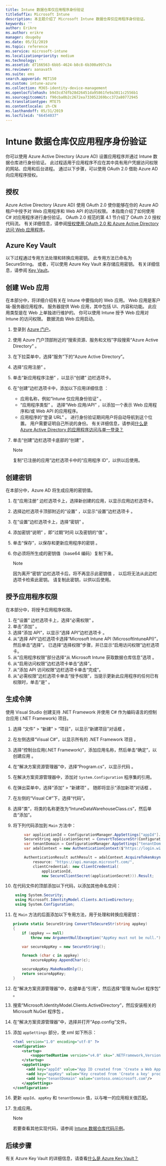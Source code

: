 ```yaml
---
title: Intune 数据仓库仅应用程序身份验证
titleSuffix: Microsoft Intune
description: 本主题介绍了 Microsoft Intune 数据仓库仅应用程序身份验证。
keywords: ''
author: Erikre
ms.author: erikre
manager: dougeby
ms.date: 05/31/2019
ms.topic: reference
ms.service: microsoft-intune
ms.localizationpriority: medium
ms.technology: ''
ms.assetid: d7166563-6bb5-4624-b8c8-6b300a997c3a
ms.reviewer: aanavath
ms.suite: ems
search.appverid: MET150
ms.custom: intune-azure
ms.collection: M365-identity-device-management
ms.openlocfilehash: b9d3cd7dfb28d26451da95861fe9a3011c2556b1
ms.sourcegitcommit: f90cba0b2c2672ea733052269bcc372a80772945
ms.translationtype: MTE75
ms.contentlocale: zh-CN
ms.lasthandoff: 05/31/2019
ms.locfileid: "66454037"
---
```

# <a name="intune-data-warehouse-application-only-authentication"></a>Intune 数据仓库仅应用程序身份验证

你可以使用 Azure Active Directory (Azure AD) 设置应用程序并通过 Intune 数据仓库进行身份验证。 此过程适用于应用程序不应在其中具有用户凭据访问权限的网站、应用和后台进程。 通过以下步骤，可以使用 OAuth 2.0 借助 Azure AD 向应用程序授权。

## <a name="authorization"></a>授权

Azure Active Directory (Azure AD) 使用 OAuth 2.0 使你能够在你的  Azure  AD  租户中授予对  Web  应用程序和  Web  API  的访问权限。 本指南介绍了如何使用 C# 对应用程序进行身份验证。 OAuth 2.0 规范的第 4.1 节介绍了 OAuth 2.0 授权代码流。 有关详细信息，请参阅[授权使用 OAuth 2.0 和 Azure Active Directory 访问 Web 应用程序](https://docs.microsoft.com/azure/active-directory/develop/active-directory-protocols-oauth-code)。


## <a name="azure-keyvault"></a>Azure Key Vault

以下过程通过专用方法处理和转换应用密钥。 此专用方法已命名为 SecureString。 或者，可以使用 Azure Key Vault 来存储应用密钥。 有关详细信息，请参阅 [Key Vault](https://azure.microsoft.com/services/key-vault/)。

## <a name="create-a-web-app"></a>创建 Web 应用

在本部分中，将详细介绍有关在 Intune 中要指向的 Web 应用。 Web 应用是客户端-服务器应用程序。 服务器提供 Web 应用，其中包括 UI、内容和功能。 此应用类型是在 Web 上单独进行维护的。 你可以使用 Intune 授予 Web 应用对 Intune 的访问权限。 数据流由 Web 应用启动。 

1.  登录到 [Azure 门户](https://portal.azure.com)。
2.  使用 Azure 门户顶部附近的“搜索资源、服务和文档”字段搜索“Azure Active Directory”   。
3.  在下拉菜单中，选择“服务”下的“Azure Active Directory”。  
4.  选择“应用注册”  。
5.  单击“新应用程序注册”  ，以显示“创建”  边栏选项卡。
6.  在“创建”边栏选项卡中，添加以下应用详细信息  ：

    - 应用名称，例如“Intune 仅应用身份验证”  。
    - “应用程序类型”  。 选择“Web 应用/API”  ，以添加一个表示 Web 应用程序和/或 Web API 的应用程序。
    - 应用程序的“登录 URL”  。 进行身份验证期间用户将自动导航到这个位置。 用户需要证明自己所说的身份。 有关详细信息，请参阅[什么是 Azure Active Directory 的应用程序访问与单一登录？](https://docs.microsoft.com/azure/active-directory/active-directory-appssoaccess-whatis)

7.  单击“创建”边栏选项卡底部的“创建”   。

    >[!NOTE] 
    > 复制“已注册的应用”边栏选项卡中的“应用程序 ID”，以供以后使用。  

## <a name="create-a-key"></a>创建密钥

在本部分中，Azure AD 将生成应用的密钥值。

1.  在“应用注册”  边栏选项卡上，选择新创建的应用，以显示应用边栏选项卡。
2.  选择边栏选项卡顶部附近的“设置”  ，以显示“设置”边栏选项卡  。
3.  在“设置”边栏选项卡上，选择“密钥”   。
4.  添加密钥“说明”  ，即“过期”时间  以及密钥的“值”  。
5.  单击“保存”，以保存和更新应用程序的密钥  。
6.  你必须将所生成的密钥值（base64 编码）复制下来。

    >[!NOTE] 
    > 因为离开“密钥”边栏选项卡后，将不再显示此密钥值  ， 以后将无法从此边栏选项卡检索此密钥。 请复制此密钥，以供以后使用。

## <a name="grant-application-permissions"></a>授予应用程序权限

在本部分中，将授予应用程序权限。

1.  在“设置”  边栏选项卡上，选择“必需权限”  。
2.  单击“添加”  。
3.  选择“添加 API”，以显示“选择 API”边栏选项卡   。
4.  从“选择 API”边栏选项卡选择“Microsoft Intune API (MicrosoftIntuneAPI)”，然后单击“选择”。    已选择“选择权限”步骤，并已显示“启用访问权限”边栏选项卡。  
5.  从“应用程序权限”部分选择“从 Microsoft Intune 获取数据仓库信息”选项   。
6.  从“启用访问权限”边栏选项卡单击“选择”。  
7.  从“添加 API 访问权限”边栏选项卡单击“完成”。  
8.  从“必需权限”边栏选项卡单击“授予权限”，当提示更新此应用程序的任何已有权限时，单击“是”    。

## <a name="generate-token"></a>生成令牌

使用 Visual Studio 创建支持 .NET Framework 并使用 C# 作为编码语言的控制台应用 (.NET Framework) 项目。

1.  选择  “文件” > “新建”   > “项目”，以显示“新建项目”对话框   。
2.  在左侧选择“Visual C#”，以显示所有的 .NET Framework 项目  。
3.  选择“控制台应用(.NET Framework)”，添加应用名称，然后单击“确定”，以创建应用   。
4.  在“解决方案资源管理器”中，选择“Program.cs”，以显示代码   。
5.  在解决方案资源管理器中，添加对 `System.Configuration` 程序集的引用。
6.  在弹出菜单中，选择“添加” > “新建项”   。 随即将显示“添加新项”对话框  。
7.  在左侧的“Visual C#”下，选择“代码”。  
8.  选择“类”，将类的名称更改为“IntuneDataWarehouseClass.cs”，然后单击“添加”。   
9.  将下列代码添加到 <code>Main</code> 方法中：

    ``` csharp
         var applicationId = ConfigurationManager.AppSettings["appId"].ToString();
         SecureString applicationSecret = ConvertToSecureStr(ConfigurationManager.AppSettings["appKey"].ToString()); // Load as SecureString from configuration file or secret store (i.e. Azure KeyVault)
         var tenantDomain = ConfigurationManager.AppSettings["tenantDomain"].ToString();
         var adalContext = new AuthenticationContext($"https://login.windows.net/" + tenantDomain + "/oauth2/token");
    
         AuthenticationResult authResult = adalContext.AcquireTokenAsync(
             resource: "https://api.manage.microsoft.com/",
             clientCredential: new ClientCredential(
                 applicationId,
                 new SecureClientSecret(applicationSecret))).Result;
    ``` 

10. 在代码文件的顶部添加以下代码，以添加其他命名空间：

    ``` csharp
     using System.Security;
     using Microsoft.IdentityModel.Clients.ActiveDirectory;
     using System.Configuration;
    ``` 

11. 在 <code>Main</code> 方法的后面添加以下专用方法，用于处理和转换应用密钥：

    ``` csharp
    private static SecureString ConvertToSecureStr(string appkey)
    {
        if (appkey == null)
            throw new ArgumentNullException("AppKey must not be null.");
    
        var secureAppKey = new SecureString();
    
        foreach (char c in appkey)
            secureAppKey.AppendChar(c);
    
        secureAppKey.MakeReadOnly();
        return secureAppKey;
    }
    ```

12. 在“解决方案资源管理器”中，右键单击“引用”，然后选择“管理 NuGet 程序包”    。
13. 搜索“Microsoft.IdentityModel.Clients.ActiveDirectory”，然后安装相关的 Microsoft NuGet 程序包  。
14. 在“解决方案资源管理器”中，选择并打开“App.config”文件。  
15. 添加 <code>appSettings</code> 部分，使 xml 如下所示：

    ``` xml
    <?xml version="1.0" encoding="utf-8" ?>
    <configuration>
        <startup> 
            <supportedRuntime version="v4.0" sku=".NETFramework,Version=v4.6.1" />
        </startup>
        <appSettings>
          <add key="appId" value="App ID created from 'Create a Web App' procedure"/>
          <add key="appKey" value="Key created from 'Create a key' procedure" />
          <add key="tenantDomain" value="contoso.onmicrosoft.com"/>
        </appSettings>
    </configuration>
    ``` 

16. 更新 <code>appId</code>、<code>appKey</code> 和 <code>tenantDomain</code> 值，以与唯一的应用相关值匹配。
17. 生成应用。

    >[!NOTE] 
    > 若要查看其他实现代码，请参阅 [Intune 数据仓库代码示例](https://github.com/Microsoft/Intune-Data-Warehouse/tree/master/Samples/CSharp )。

## <a name="next-steps"></a>后续步骤
有关 Azure Key Vault 的详细信息，请查看[什么是 Azure Key Vault？](https://docs.microsoft.com/azure/key-vault/key-vault-whatis)

